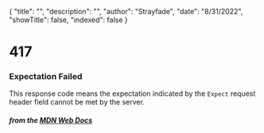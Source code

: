 {
    "title": "",
    "description": "",
    "author": "Strayfade",
    "date": "8/31/2022",
    "showTitle": false,
    "indexed": false
}
# 417
### Expectation Failed

This response code means the expectation indicated by the `Expect` request header field cannot be met by the server.

#### *from the [MDN Web Docs](https://developer.mozilla.org/en-US/docs/Web/HTTP/Status)* 